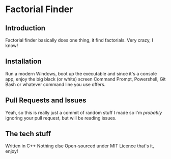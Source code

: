 ﻿# Factorial Finder
## Introduction
Factorial finder basically does one thing, it find factorials. Very crazy, I know!
## Installation
Run a modern Windows, boot up the executable and since it's a console app, enjoy the big black (or white) screen Command Prompt, Powershell, Git Bash or whatever command line you use offers.
## Pull Requests and Issues
Yeah, so this is really just a commit of random stuff I made so I'm _probably_ ignoring your pull request, but will be reading issues.
## The tech stuff
Written in C++
Nothing else
Open-sourced under MIT Licence
that's it, enjoy!
